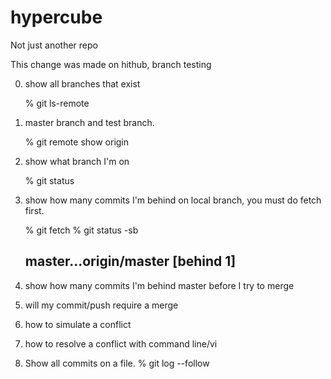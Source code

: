 # hypercube
Not just another repo

This change was made on hithub, branch testing

0. show all branches that exist

	% git ls-remote

1. master branch and test branch.

	% git remote show origin

2. show what branch I'm on

	% git status

3. show how many commits I'm behind on local branch, you must do fetch first.
	
	% git fetch 
	% git status -sb

	## master...origin/master [behind 1]


4. show how many commits I'm behind master before I try to merge

5. will my commit/push require a merge

6. how to simulate a conflict

7. how to resolve a conflict with command line/vi

8. Show all commits on a file.
	% git log --follow <FILENAME>

